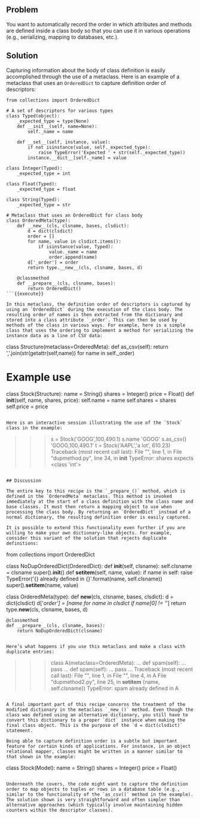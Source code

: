 ## Problem

You want to automatically record the order in which attributes and methods are defined inside a class body so that you can use it in various operations (e.g., serializing, mapping to databases, etc.).

## Solution

Capturing information about the body of class definition is easily accomplished through the use of a metaclass. Here is an example of a metaclass that uses an `OrderedDict` to capture definition order of descriptors:

```
from collections import OrderedDict

# A set of descriptors for various types
class Typed(object):
    _expected_type = type(None)
    def __init__(self, name=None):
        self._name = name

    def __set__(self, instance, value):
        if not isinstance(value, self._expected_type):
            raise TypeError('Expected ' + str(self._expected_type))
        instance.__dict__[self._name] = value

class Integer(Typed):
    _expected_type = int

class Float(Typed):
    _expected_type = float

class String(Typed):
    _expected_type = str

# Metaclass that uses an OrderedDict for class body
class OrderedMeta(type):
    def __new__(cls, clsname, bases, clsdict):
        d = dict(clsdict)
        order = []
        for name, value in clsdict.items():
            if isinstance(value, Typed):
                value._name = name
                order.append(name)
        d['_order'] = order
        return type.__new__(cls, clsname, bases, d)

    @classmethod
    def __prepare__(cls, clsname, bases):
        return OrderedDict()
```{{execute}}

In this metaclass, the definition order of descriptors is captured by using an `OrderedDict` during the execution of the class body. The resulting order of names is then extracted from the dictionary and stored into a class attribute `_order`. This can then be used by methods of the class in various ways. For example, here is a simple class that uses the ordering to implement a method for serializing the instance data as a line of CSV data:

```
class Structure(metaclass=OrderedMeta):
    def as_csv(self):
        return ','.join(str(getattr(self,name)) for name in self._order)

# Example use
class Stock(Structure):
    name = String()
    shares = Integer()
    price = Float()
    def __init__(self, name, shares, price):
        self.name = name
        self.shares = shares
        self.price = price
```{{execute}}

Here is an interactive session illustrating the use of the `Stock` class in the example:

```
>>> s = Stock('GOOG',100,490.1)
>>> s.name
'GOOG'
>>> s.as_csv()
'GOOG,100,490.1'
>>> t = Stock('AAPL','a lot', 610.23)
Traceback (most recent call last):
  File "<stdin>", line 1, in <module>
  File "dupmethod.py", line 34, in __init__
TypeError: shares expects <class 'int'>
>>>
```{{execute}}

## Discussion

The entire key to this recipe is the `_prepare_()` method, which is defined in the `OrderedMeta` metaclass. This method is invoked immediately at the start of a class definition with the class name and base classes. It must then return a mapping object to use when processing the class body. By returning an `OrderedDict` instead of a normal dictionary, the resulting definition order is easily captured.

It is possible to extend this functionality even further if you are willing to make your own dictionary-like objects. For example, consider this variant of the solution that rejects duplicate definitions:

```
from collections import OrderedDict

class NoDupOrderedDict(OrderedDict):
    def __init__(self, clsname):
        self.clsname = clsname
        super().__init__()
    def __setitem__(self, name, value):
        if name in self:
            raise TypeError('{} already defined in {}'.format(name, self.clsname))
        super().__setitem__(name, value)

class OrderedMeta(type):
    def __new__(cls, clsname, bases, clsdict):
        d = dict(clsdict)
        d['_order'] = [name for name in clsdict if name[0] != '_']
        return type.__new__(cls, clsname, bases, d)

    @classmethod
    def __prepare__(cls, clsname, bases):
        return NoDupOrderedDict(clsname)
```{{execute}}

Here’s what happens if you use this metaclass and make a class with duplicate entries:

```
>>> class A(metaclass=OrderedMeta):
...     def spam(self):
...             pass
...     def spam(self):
...             pass
...
Traceback (most recent call last):
  File "<stdin>", line 1, in <module>
  File "<stdin>", line 4, in A
  File "dupmethod2.py", line 25, in __setitem__
    (name, self.clsname))
TypeError: spam already defined in A
>>>
```{{execute}}

A final important part of this recipe concerns the treatment of the modified dictionary in the metaclass `_new_()` method. Even though the class was defined using an alternative dictionary, you still have to convert this dictionary to a proper `dict` instance when making the final class object. This is the purpose of the `d = dict(clsdict)` statement.

Being able to capture definition order is a subtle but important feature for certain kinds of applications. For instance, in an object relational mapper, classes might be written in a manner similar to that shown in the example:

```
class Stock(Model):
    name = String()
    shares = Integer()
    price = Float()
```{{execute}}

Underneath the covers, the code might want to capture the definition order to map objects to tuples or rows in a database table (e.g., similar to the functionality of the `as_csv()` method in the example). The solution shown is very straightforward and often simpler than alternative approaches (which typically involve maintaining hidden counters within the descriptor classes).